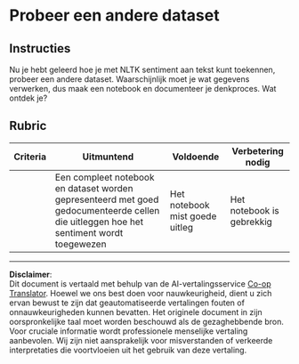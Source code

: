 <!--
CO_OP_TRANSLATOR_METADATA:
{
  "original_hash": "daf144daa552da6a7d442aff6f3e77d8",
  "translation_date": "2025-09-05T20:46:47+00:00",
  "source_file": "6-NLP/5-Hotel-Reviews-2/assignment.md",
  "language_code": "nl"
}
-->
# Probeer een andere dataset

## Instructies

Nu je hebt geleerd hoe je met NLTK sentiment aan tekst kunt toekennen, probeer een andere dataset. Waarschijnlijk moet je wat gegevens verwerken, dus maak een notebook en documenteer je denkproces. Wat ontdek je?

## Rubric

| Criteria | Uitmuntend                                                                                                       | Voldoende                                 | Verbetering nodig      |
| -------- | ---------------------------------------------------------------------------------------------------------------- | ----------------------------------------- | ---------------------- |
|          | Een compleet notebook en dataset worden gepresenteerd met goed gedocumenteerde cellen die uitleggen hoe het sentiment wordt toegewezen | Het notebook mist goede uitleg            | Het notebook is gebrekkig |

---

**Disclaimer**:  
Dit document is vertaald met behulp van de AI-vertalingsservice [Co-op Translator](https://github.com/Azure/co-op-translator). Hoewel we ons best doen voor nauwkeurigheid, dient u zich ervan bewust te zijn dat geautomatiseerde vertalingen fouten of onnauwkeurigheden kunnen bevatten. Het originele document in zijn oorspronkelijke taal moet worden beschouwd als de gezaghebbende bron. Voor cruciale informatie wordt professionele menselijke vertaling aanbevolen. Wij zijn niet aansprakelijk voor misverstanden of verkeerde interpretaties die voortvloeien uit het gebruik van deze vertaling.